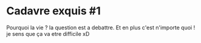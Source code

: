 # Cadavre exquis #1

Pourquoi la vie ? la question est a debattre. Et en plus c'est n'importe quoi ! je sens que ça va etre difficile xD
